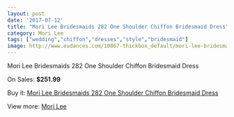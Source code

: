 ```yaml
---
layout: post
date: '2017-07-12'
title: "Mori Lee Bridesmaids 282 One Shoulder Chiffon Bridesmaid Dress"
category: Mori Lee
tags: ["wedding","chiffon","dresses","style","bridesmaid"]
image: http://www.eudances.com/10867-thickbox_default/mori-lee-bridesmaids-282-one-shoulder-chiffon-bridesmaid-dress.jpg
---
```

Mori Lee Bridesmaids 282 One Shoulder Chiffon Bridesmaid Dress

On Sales: **$251.99**
<a href="https://www.eudances.com/en/mori-lee/3473-mori-lee-bridesmaids-282-one-shoulder-chiffon-bridesmaid-dress.html"><amp-img layout="responsive" width="600" height="600" src="//www.eudances.com/10867-thickbox_default/mori-lee-bridesmaids-282-one-shoulder-chiffon-bridesmaid-dress.jpg" alt="Mori Lee Bridesmaids 282 One Shoulder Chiffon Bridesmaid Dress 0" /></a>
<a href="https://www.eudances.com/en/mori-lee/3473-mori-lee-bridesmaids-282-one-shoulder-chiffon-bridesmaid-dress.html"><amp-img layout="responsive" width="600" height="600" src="//www.eudances.com/10868-thickbox_default/mori-lee-bridesmaids-282-one-shoulder-chiffon-bridesmaid-dress.jpg" alt="Mori Lee Bridesmaids 282 One Shoulder Chiffon Bridesmaid Dress 1" /></a>

Buy it: [Mori Lee Bridesmaids 282 One Shoulder Chiffon Bridesmaid Dress](https://www.eudances.com/en/mori-lee/3473-mori-lee-bridesmaids-282-one-shoulder-chiffon-bridesmaid-dress.html "Mori Lee Bridesmaids 282 One Shoulder Chiffon Bridesmaid Dress")

View more: [Mori Lee](https://www.eudances.com/en/65-mori-lee "Mori Lee")